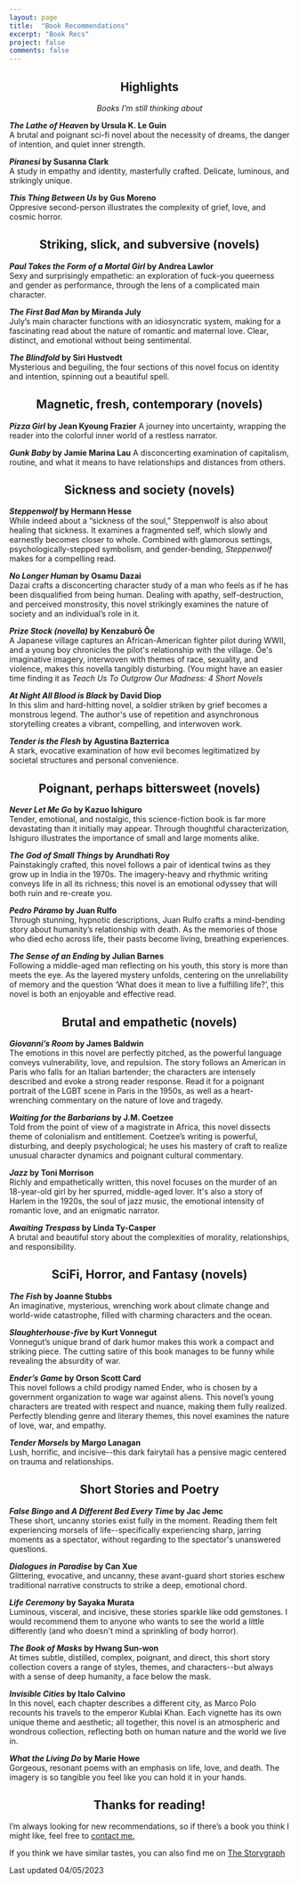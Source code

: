 ```yaml
---
layout: page
title:  "Book Recommendations"
excerpt: "Book Recs"
project: false
comments: false
---
```

<h2><center>Highlights</center></h2>
<center><i>Books I'm still thinking about</i></center>

<b><i>The Lathe of Heaven</i> by Ursula K. Le Guin</b>  
A brutal and poignant sci-fi novel about the necessity of dreams, the danger of intention, and quiet inner strength.    

<b><i>Piranesi</i> by Susanna Clark</b>  
A study in empathy and identity, masterfully crafted. Delicate, luminous, and strikingly unique.

<b><i>This Thing Between Us</i> by Gus Moreno</b>  
Oppresive second-person illustrates the complexity of grief, love, and cosmic horror.

<h2><center>Striking, slick, and subversive (novels) </center></h2>

<b><i>Paul Takes the Form of a Mortal Girl</i> by Andrea Lawlor</b>  
Sexy and surprisingly empathetic: an exploration of fuck-you queerness and gender as performance, through the lens of a complicated main character.  

<b><i>The First Bad Man</i> by Miranda July</b>  
July’s main character functions with an idiosyncratic system, making for a fascinating read about the nature of romantic and maternal love. Clear, distinct, and emotional without being sentimental.  

<b><i>The Blindfold</i> by Siri Hustvedt</b>  
Mysterious and beguiling, the four sections of this novel focus on identity and intention, spinning out a beautiful spell.

<h2><center>Magnetic, fresh, contemporary (novels)</center></h2>

<b><i>Pizza Girl</i> by Jean Kyoung Frazier</b>
A journey into uncertainty, wrapping the reader into the colorful inner world of a restless narrator.

<b><i>Gunk Baby</i> by Jamie Marina Lau</b>
A disconcerting examination of capitalism, routine, and what it means to have relationships and distances from others.

<h2><center>Sickness and society (novels)</center></h2>

<b><i>Steppenwolf</i> by Hermann Hesse</b>  
While indeed about a “sickness of the soul,” Steppenwolf is also about healing that sickness. It examines a fragmented self, which slowly and earnestly becomes closer to whole. Combined with glamorous settings, psychologically-stepped symbolism, and gender-bending, <i>Steppenwolf</i> makes for a compelling read. 

<b><i>No Longer Human</i> by Osamu Dazai</b>  
Dazai crafts a disconcerting character study of a man who feels as if he has been disqualified from being human. Dealing with apathy, self-destruction, and perceived monstrosity, this novel strikingly examines the nature of society and an individual’s role in it.

<b><i>Prize Stock (novella)</i> by Kenzaburō Ōe</b>  
A Japanese village captures an African-American fighter pilot during WWII, and a young boy chronicles the pilot's relationship with the village. Ōe's imaginative imagery, interwoven with themes of race, sexuality, and violence, makes this novella tangibly disturbing. (You might have an easier time finding it as <i>Teach Us To Outgrow Our Madness: 4 Short Novels</i> 

<b><i>At Night All Blood is Black</i> by David Diop</b>  
In this slim and hard-hitting novel, a soldier striken by grief becomes a monstrous legend. The author's use of repetition and asynchronous storytelling creates a vibrant, compelling, and interwoven work.

<b><i>Tender is the Flesh</i> by Agustina Bazterrica </b>  
A stark, evocative examination of how evil becomes legitimatized by societal structures and personal convenience.

<h2><center>Poignant, perhaps bittersweet (novels)</center></h2>

<b><i>Never Let Me Go</i> by Kazuo Ishiguro</b>  
Tender, emotional, and nostalgic, this science-fiction book is far more devastating than it initially may appear. Through thoughtful characterization, Ishiguro illustrates the importance of small and large moments alike.  

<b><i>The God of Small Things</i> by Arundhati Roy</b>  
Painstakingly crafted, this novel follows a pair of identical twins as they grow up in India in the 1970s. The imagery-heavy and rhythmic writing conveys life in all its richness; this novel is an emotional odyssey that will both ruin and re-create you.  

<b><i>Pedro Páramo</i> by Juan Rulfo</b>  
Through stunning, hypnotic descriptions, Juan Rulfo crafts a mind-bending story about humanity’s relationship with death. As the memories of those who died echo across life, their pasts become living, breathing experiences.  

<b><i>The Sense of an Ending</i> by Julian Barnes</b>  
Following a middle-aged man reflecting on his youth, this story is more than meets the eye. As the layered mystery unfolds, centering on the unreliability of memory and the question ‘What does it mean to live a fulfilling life?’, this novel is both an enjoyable and effective read.  

<h2><center>Brutal and empathetic (novels)</center></h2>

<b><i>Giovanni’s Room</i> by James Baldwin</b>  
The emotions in this novel are perfectly pitched, as the powerful language conveys vulnerability, love, and repulsion. The story follows an American in Paris who falls for an Italian bartender; the characters are intensely described and evoke a strong reader response. Read it for a poignant portrait of the LGBT scene in Paris in the 1950s, as well as a heart-wrenching commentary on the nature of love and tragedy. 

<b><i>Waiting for the Barbarians</i> by J.M. Coetzee</b>  
Told from the point of view of a magistrate in Africa, this novel dissects theme of colonialism and entitlement. Coetzee’s writing is powerful, disturbing, and deeply psychological; he uses his mastery of craft to realize unusual character dynamics and poignant cultural commentary.   

<b><i>Jazz</i> by Toni Morrison</b>  
Richly and empathetically written, this novel focuses on the murder of an 18-year-old girl by her spurred, middle-aged lover. It's also a story of Harlem in the 1920s, the soul of jazz music, the emotional intensity of romantic love, and an enigmatic narrator.    

<b><i>Awaiting Trespass</i> by Linda Ty-Casper </b>  
A brutal and beautiful story about the complexities of morality, relationships, and responsibility.    

<h2><center>SciFi, Horror, and Fantasy (novels) </center></h2>

<b><i>The Fish</i> by Joanne Stubbs</b>  
An imaginative, mysterious, wrenching work about climate change and world-wide catastrophe, filled with charming characters and the ocean.  

<b><i>Slaughterhouse-five</i> by Kurt Vonnegut</b>  
Vonnegut’s unique brand of dark humor makes this work a compact and striking piece. The cutting satire of this book manages to be funny while revealing the absurdity of war.  

<b><i>Ender’s Game</i> by Orson Scott Card</b>  
This novel follows a child prodigy named Ender, who is chosen by a government organization to wage war against aliens. This novel’s young characters are treated with respect and nuance, making them fully realized. Perfectly blending genre and literary themes, this novel examines the nature of love, war, and empathy.  

<b><i>Tender Morsels</i> by Margo Lanagan</b>  
Lush, horrific, and incisive--this dark fairytail has a pensive magic centered on trauma and relationships.

<h2><center>Short Stories and Poetry</center></h2>

<b><i>False Bingo</i> and <i>A Different Bed Every Time</i> by Jac Jemc</b>  
These short, uncanny stories exist fully in the moment. Reading them felt experiencing morsels of life--specifically experiencing sharp, jarring moments as a spectator, without regarding to the spectator's unanswered questions.

<b><i>Dialogues in Paradise</i> by Can Xue</b>  
Glittering, evocative, and uncanny, these avant-guard short stories eschew traditional narrative constructs to strike a deep, emotional chord.

<b><i>Life Ceremony</i> by Sayaka Murata</b>  
Luminous, visceral, and incisive, these stories sparkle like odd gemstones. I would recommend them to anyone who wants to see the world a little differently (and who doesn't mind a sprinkling of body horror). 

<b><i>The Book of Masks</i> by Hwang Sun-won</b>  
At times subtle, distilled, complex, poignant, and direct, this short story collection covers a range of styles, themes, and characters--but always with a sense of deep humanity, a face below the mask.  

<b><i>Invisible Cities</i> by Italo Calvino</b>  
In this novel, each chapter describes a different city, as Marco Polo recounts his travels to the emperor Kublai Khan. Each vignette has its own unique theme and aesthetic; all together, this novel is an atmospheric and wondrous collection, reflecting both on human nature and the world we live in.  

<b><i>What the Living Do</i> by Marie Howe</b>  
Gorgeous, resonant poems with an emphasis on life, love, and death. The imagery is so tangible you feel like you can hold it in your hands.

<h2><center>Thanks for reading!</center></h2>

I’m always looking for new recommendations, so if there’s a book you think I might like, feel free to [contact me.](https://ddykiel.github.io/reach-out/)  

If you think we have similar tastes, you can also find me on [The Storygraph](https://app.thestorygraph.com/profile/fracturescope)

Last updated 04/05/2023
